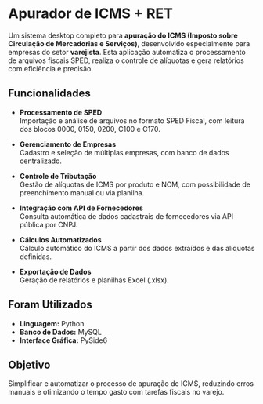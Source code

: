 # Apurador de ICMS + RET

Um sistema desktop completo para **apuração do ICMS (Imposto sobre Circulação de Mercadorias e Serviços)**, desenvolvido especialmente para empresas do setor **varejista**. Esta aplicação automatiza o processamento de arquivos fiscais SPED, realiza o controle de alíquotas e gera relatórios com eficiência e precisão.

## Funcionalidades

- **Processamento de SPED**  
  Importação e análise de arquivos no formato SPED Fiscal, com leitura dos blocos 0000, 0150, 0200, C100 e C170.

- **Gerenciamento de Empresas**  
  Cadastro e seleção de múltiplas empresas, com banco de dados centralizado.

- **Controle de Tributação**  
  Gestão de alíquotas de ICMS por produto e NCM, com possibilidade de preenchimento manual ou via planilha.

- **Integração com API de Fornecedores**  
  Consulta automática de dados cadastrais de fornecedores via API pública por CNPJ.

- **Cálculos Automatizados**  
  Cálculo automático do ICMS a partir dos dados extraídos e das alíquotas definidas.

- **Exportação de Dados**  
  Geração de relatórios e planilhas Excel (.xlsx).

## Foram Utilizados

- **Linguagem:** Python  
- **Banco de Dados:** MySQL  
- **Interface Gráfica:** PySide6

## Objetivo

Simplificar e automatizar o processo de apuração de ICMS, reduzindo erros manuais e otimizando o tempo gasto com tarefas fiscais no varejo.


